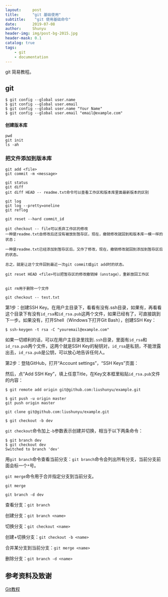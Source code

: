 ```yaml
---
layout:     post
title:      "git 基础使用"
subtitle:    "git 使用基础命令"
date:       2019-07-08
author:     Shunyu
header-img: img/post-bg-2015.jpg
header-mask: 0.1
catalog: true
tags:
    - git
    - documentation
---
```




git 简易教程。



## git



```
$ git config --global user.name
$ git config --global user.email
$ git config --global user.name "Your Name"
$ git config --global user.email "email@example.com"
```





#### 创建版本库

```
pwd
git init
ls -ah
```



### 把文件添加到版本库

```
git add <file>
git commit -m <message>

git status
git diff
git diff HEAD -- readme.txt命令可以查看工作区和版本库里面最新版本的区别

git log
git log --pretty=oneline
git reflog

git reset --hard commit_id

git checkout -- file可以丢弃工作区的修改
一种是readme.txt自修改后还没有被放到暂存区，现在，撤销修改就回到和版本库一模一样的状态；

一种是readme.txt已经添加到暂存区后，又作了修改，现在，撤销修改就回到添加到暂存区后的状态。

总之，就是让这个文件回到最近一次git commit或git add时的状态。

git reset HEAD <file>可以把暂存区的修改撤销掉（unstage），重新放回工作区


git rm用于删除一个文件

git checkout -- test.txt
```





第1步：创建SSH Key。在用户主目录下，看看有没有.ssh目录，如果有，再看看这个目录下有没有`id_rsa`和`id_rsa.pub`这两个文件，如果已经有了，可直接跳到下一步。如果没有，打开Shell（Windows下打开Git Bash），创建SSH Key：

```
$ ssh-keygen -t rsa -C "youremail@example.com"
```



如果一切顺利的话，可以在用户主目录里找到`.ssh`目录，里面有`id_rsa`和`id_rsa.pub`两个文件，这两个就是SSH Key的秘钥对，`id_rsa`是私钥，不能泄露出去，`id_rsa.pub`是公钥，可以放心地告诉任何人。

第2步：登陆GitHub，打开“Account settings”，“SSH Keys”页面：

然后，点“Add SSH Key”，填上任意Title，在Key文本框里粘贴`id_rsa.pub`文件的内容：



```
$ git remote add origin git@github.com:liushunyu/example.git

$ git push -u origin master
git push origin master

git clone git@github.com:liushunyu/example.git

$ git checkout -b dev
```



`git checkout`命令加上`-b`参数表示创建并切换，相当于以下两条命令：

```
$ git branch dev
$ git checkout dev
Switched to branch 'dev'
```





用`git branch`命令查看当前分支：`git branch`命令会列出所有分支，当前分支前面会标一个`*`号。



`git merge`命令用于合并指定分支到当前分支。



```
git merge
```



```
git branch -d dev
```



查看分支：`git branch`

创建分支：`git branch <name>`

切换分支：`git checkout <name>`

创建+切换分支：`git checkout -b <name>`

合并某分支到当前分支：`git merge <name>`

删除分支：`git branch -d <name>`





## 参考资料及致谢

[Git教程](https://www.liaoxuefeng.com/wiki/896043488029600)

